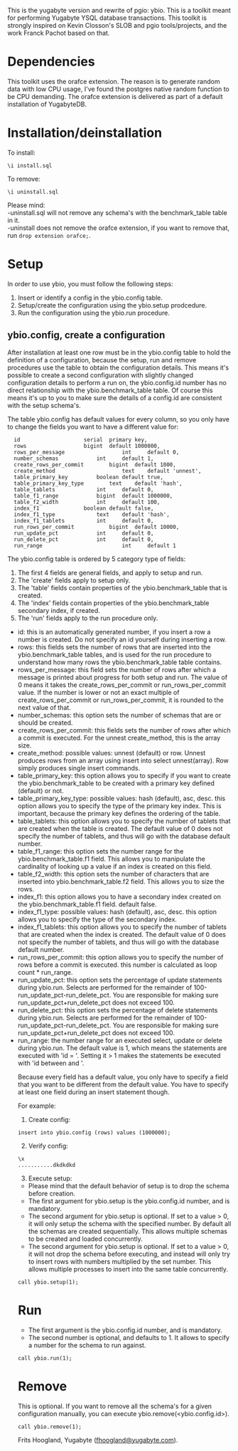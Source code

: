 This is the yugabyte version and rewrite of pgio: ybio.
This is a toolkit meant for performing Yugabyte YSQL database transactions.
This toolkit is strongly inspired on Kevin Closson's SLOB and pgio tools/projects, and the work Franck Pachot based on that.

# Dependencies
This toolkit uses the orafce extension. The reason is to generate random data with low CPU usage, I've found the postgres native random function to be CPU demanding.
The orafce extension is delivered as part of a default installation of YugabyteDB.

# Installation/deinstallation

To install:
```
\i install.sql
```

To remove:
```
\i uninstall.sql
```
Please mind:  
-uninstall.sql will not remove any schema's with the benchmark_table table in it.  
-uninstall does not remove the orafce extension, if you want to remove that, run `drop extension orafce;`.  

# Setup
In order to use ybio, you must follow the following steps:
1. Insert or identify a config in the ybio.config table.
2. Setup/create the configuration using the ybio.setup prodcedure.
3. Run the configuration using the ybio.run procedure.

## ybio.config, create a configuration
After installation at least one row must be in the ybio.config table to hold the definition of a configuration, because the setup, run and remove procedures use the table to obtain the configuration details.
This means it's possible to create a second configuration with slightly changed configuration details to perform a run on, the ybio.config.id number has no direct relationship with the ybio<nr>.benchmark_table table. Of course this means it's up to you to make sure the details of a config.id are consistent with the setup schema's.  

The table ybio.config has default values for every column, so you only have to change the fields you want to have a different value for:
```
  id 				    serial  primary key,
  rows 				    bigint  default 1000000,
  rows_per_message                  int     default 0,
  number_schemas		    int     default 1,
  create_rows_per_commit 	    bigint  default 1000,
  create_method                     text    default 'unnest',
  table_primary_key		    boolean default true,
  table_primary_key_type	    text    default 'hash',
  table_tablets			    int     default 0,
  table_f1_range		    bigint  default 1000000,
  table_f2_width		    int     default 100,
  index_f1			    boolean default false,
  index_f1_type			    text    default 'hash',
  index_f1_tablets		    int     default 0,
  run_rows_per_commit		    bigint  default 10000,
  run_update_pct		    int     default 0,
  run_delete_pct		    int     default 0,
  run_range                         int     default 1
```
The ybio.config table is ordered by 5 category type of fields:
1. The first 4 fields are general fields, and apply to setup and run.
2. The 'create' fields apply to setup only.
3. The 'table' fields contain properties of the ybio<nr>.benchmark_table that is created.
4. The 'index' fields contain properties of the ybio<nr>.benchmark_table secondary index, if created.
5. The 'run' fields apply to the run procedure only. 

- id: this is an automatically generated number, if you insert a row a number is created. Do not specify an id yourself during inserting a row.
- rows: this fields sets the number of rows that are inserted into the ybio<nr>.benchmark_table tables, and is used for the run procedure to understand how many rows the ybio<nr>.benchmark_table table contains.
- rows_per_message: this field sets the number of rows after which a message is printed about progress for both setup and run. The value of 0 means it takes the create_rows_per_commit or run_rows_per_commit value. If the number is lower or not an exact multiple of create_rows_per_commit or run_rows_per_commit, it is rounded to the next value of that.
- number_schemas: this option sets the number of schemas that are or should be created. 
- create_rows_per_commit: this fields sets the number of rows after which a commit is executed. For the unnest create_method, this is the array size.
- create_method: possible values: unnest (default) or row. Unnest produces rows from an array using insert into <table> select unnest(array). Row simply produces single insert commands.
- table_primary_key: this option allows you to specify if you want to create the ybio<nr>.benchmark_table to be created with a primary key defined (default) or not.
- table_primary_key_type: possible values: hash (default), asc, desc. this option allows you to specify the type of the primary key index. This is important, because the primary key defines the ordering of the table.
- table_tablets: this option allows you to specify the number of tablets that are created when the table is created. The default value of 0 does not specify the number of tablets, and thus will go with the database default number.
- table_f1_range: this option sets the number range for the ybio<nr>.benchmark_table.f1 field. This allows you to manipulate the cardinality of looking up a value if an index is created on this field.
- table_f2_width: this option sets the number of characters that are inserted into ybio<nr>.benchmark_table.f2 field. This allows you to size the rows.
- index_f1: this option allows you to have a secondary index created on the ybio<nr>.benchmark_table.f1 field. default false.
- index_f1_type: possible values: hash (default), asc, desc. this option allows you to specify the type of the secondary index. 
- index_f1_tablets: this option allows you to specify the number of tablets that are created when the index is created. The default value of 0 does not specify the number of tablets, and thus will go with the database default number.
- run_rows_per_commit: this option allows you to specify the number of rows before a commit is executed. this number is calculated as loop count * run_range.
- run_update_pct: this option sets the percentage of update statements during ybio.run. Selects are performed for the remainder of 100-run_update_pct-run_delete_pct. You are responsible for making sure run_update_pct+run_delete_pct does not exceed 100.
- run_delete_pct: this option sets the percentage of delete statements during ybio.run. Selects are performed for the remainder of 100-run_update_pct-run_delete_pct. You are responsible for making sure run_update_pct+run_delete_pct does not exceed 100.
- run_range: the number range for an executed select, update or delete during ybio.run. The default value is 1, which means the statements are executed with 'id = <nr>'. Setting it > 1 makes the statements be executed with 'id between <nr> and <nr>'. 

Because every field has a default value, you only have to specify a field that you want to be different from the default value. You have to specify at least one field during an insert statement though.

For example:
1. Create config:
```
insert into ybio.config (rows) values (1000000);
```
2. Verify config:
```
\x
...........dkdkdkd
```
3. Execute setup: 
- Please mind that the default behavior of setup is to drop the schema before creation.
- The first argument for ybio.setup is the ybio.config.id number, and is mandatory.
- The second argument for ybio.setup is optional. If set to a value > 0, it will only setup the schema with the specified number. By default all the schemas are created sequentially. This allows multiple schemas to be created and loaded concurrently.
- The second argument for ybio.setup is optional. If set to a value > 0, it will not drop the schema before executing, and instead will only try to insert rows with numbers multiplied by the set number. This allows multiple processes to insert into the same table concurrently.
```
call ybio.setup(1);
```

# Run
- The first argument is the ybio.config.id number, and is mandatory.
- The second number is optional, and defaults to 1. It allows to specify a number for the schema to run against.
```
call ybio.run(1);
```

# Remove
This is optional. If you want to remove all the schema's for a given configuration manually, you can execute ybio.remove(<ybio.config.id>).
```
call ybio.remove(1);
```

Frits Hoogland, Yugabyte (fhoogland@yugabyte.com).

